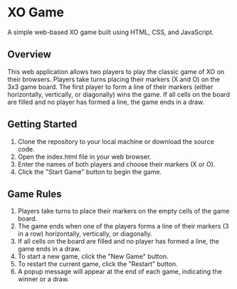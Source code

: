 # XO Game

A simple web-based XO game built using HTML, CSS, and JavaScript.

## Overview

This web application allows two players to play the classic game of XO on their browsers. Players take turns placing their markers (X and O) on the 3x3 game board. The first player to form a line of their markers (either horizontally, vertically, or diagonally) wins the game. If all cells on the board are filled and no player has formed a line, the game ends in a draw.

## Getting Started

1. Clone the repository to your local machine or download the source code.
2. Open the index.html file in your web browser.
3. Enter the names of both players and choose their markers (X or O).
4. Click the "Start Game" button to begin the game.

## Game Rules

1. Players take turns to place their markers on the empty cells of the game board.
2. The game ends when one of the players forms a line of their markers (3 in a row) horizontally, vertically, or diagonally.
3. If all cells on the board are filled and no player has formed a line, the game ends in a draw.
4. To start a new game, click the "New Game" button.
5. To restart the current game, click the "Restart" button.
6. A popup message will appear at the end of each game, indicating the winner or a draw.
